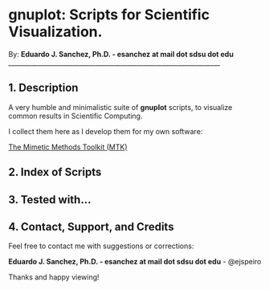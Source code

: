 # gnuplot: Scripts for Scientific Visualization.

By: **Eduardo J. Sanchez, Ph.D. - esanchez at mail dot sdsu dot edu**
    __________________________________________________________________

## 1. Description

A very humble and minimalistic suite of **gnuplot** scripts, to visualize common
results in Scientific Computing.

I collect them here as I develop them for my own software:

[The Mimetic Methods Toolkit (MTK)](https://github.com/ejspeiro/MTK)

## 2. Index of Scripts



## 3. Tested with...



## 4. Contact, Support, and Credits

Feel free to contact me with suggestions or corrections:

**Eduardo J. Sanchez, Ph.D. - esanchez at mail dot sdsu dot edu** - @ejspeiro

Thanks and happy viewing!
